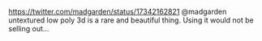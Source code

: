 https://twitter.com/madgarden/status/17342162821 @madgarden untextured low poly 3d is a rare and beautiful thing. Using it would not be selling out...